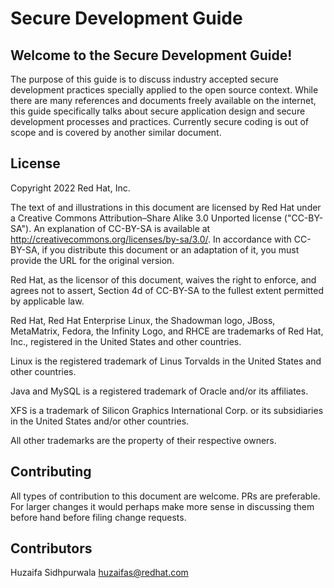 # Secure Development Guide

## Welcome to the Secure Development Guide!

The purpose of this guide is to discuss industry accepted secure development practices specially applied to the open source context. While there are many references and documents freely available on the internet, this guide specifically talks about secure application design and secure development processes and practices. Currently secure coding is out of scope and is covered by another similar document.

## License
Copyright 2022 Red Hat, Inc.

The text of and illustrations in this document are licensed by Red Hat under a Creative Commons Attribution–Share Alike 3.0 Unported license ("CC-BY-SA"). An explanation of CC-BY-SA is available at http://creativecommons.org/licenses/by-sa/3.0/. In accordance with CC-BY-SA, if you distribute this document or an adaptation of it, you must provide the URL for the original version.

Red Hat, as the licensor of this document, waives the right to enforce, and agrees not to assert, Section 4d of CC-BY-SA to the fullest extent permitted by applicable law.

Red Hat, Red Hat Enterprise Linux, the Shadowman logo, JBoss, MetaMatrix, Fedora, the Infinity Logo, and RHCE are trademarks of Red Hat, Inc., registered in the United States and other countries.

Linux is the registered trademark of Linus Torvalds in the United States and other countries.

Java and MySQL is a registered trademark of Oracle and/or its affiliates.

XFS is a trademark of Silicon Graphics International Corp. or its subsidiaries in the United States and/or other countries.

All other trademarks are the property of their respective owners.

## Contributing
All types of contribution to this document are welcome. PRs are preferable. For larger changes it would perhaps make more sense in discussing them before hand before filing change requests.

## Contributors
Huzaifa Sidhpurwala <huzaifas@redhat.com>


